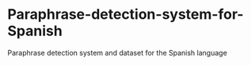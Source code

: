 # Paraphrase-detection-system-for-Spanish
Paraphrase detection system and dataset for the Spanish language

